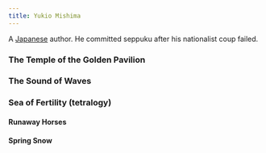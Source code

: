 ```yaml
---
title: Yukio Mishima
---
```


A [Japanese](../index.html) author. He committed seppuku after his nationalist coup failed.

### The Temple of the Golden Pavilion

### The Sound of Waves

### Sea of Fertility (tetralogy)

#### Runaway Horses

#### Spring Snow
